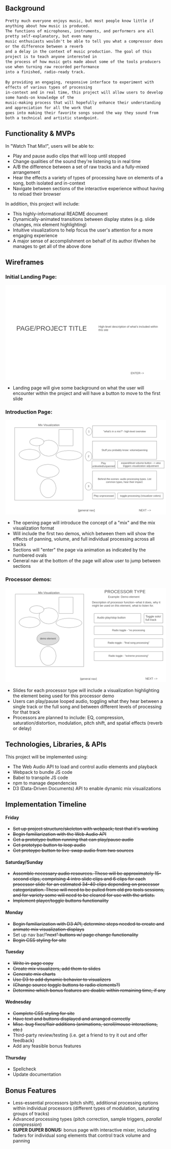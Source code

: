 ## Background

    Pretty much everyone enjoys music, but most people know little if anything about how music is produced. 
    The functions of microphones, instruments, and performers are all pretty self-explanatory, but even many 
    music enthusiasts wouldn't be able to tell you what a compressor does or the difference between a reverb 
    and a delay in the context of music production. The goal of this project is to teach anyone interested in 
    the process of how music gets made about some of the tools producers use when turning raw recorded performance 
    into a finished, radio-ready track. 
    
    By providing an engaging, responsive interface to experiment with effects of various types of processing 
    in-context and in real time, this project will allow users to develop some hands-on knowledge of the 
    music-making process that will hopefully enhance their understanding and appreciation for all the work that 
    goes into making their favorite songs sound the way they sound from both a technical and artistic standpoint.    


## Functionality & MVPs

In "Watch That Mix!", users will be able to:

- Play and pause audio clips that will loop until stopped
- Change qualities of the sound they're listening to in real time
- A/B the difference between a set of raw tracks and a fully-mixed arrangement
- Hear the effects a variety of types of processing have on elements of a song, both isolated and in-context
- Navigate between sections of the interactive experience without having to reload their browser

In addition, this project will include:

- This highly-informational README document
- Dynamically-animated transitions between display states (e.g. slide changes, mix element highlighting)
- Intuitive visualizations to help focus the user's attention for a more engaging experience
- A major sense of accomplishment on behalf of its author if/when he manages to get all of the above done

## Wireframes

###             Initial Landing Page:

![initial landing page](./wireframes/landing_page.png)

- Landing page will give some background on what the user will encounter within the project and will have a button to move to the first slide

###             Introduction Page:

![introduction page](./wireframes/the_mix.png)

- The opening page will introduce the concept of a "mix" and the mix visualization format
- Will include the first two demos, which between them will show the effects of panning, volume, and full individual processing across all tracks
- Sections will "enter" the page via animation as indicated by the numbered ovals
- General nav at the bottom of the page will allow user to jump between sections

###             Processor demos:

![individual processor demo](./wireframes/-processor-page-.png)

- Slides for each processor type will include a visualization highlighting the element being used for this processor demo
- Users can play/pause looped audio, toggling what they hear between a single track or the full song and between different levels of processing for that track
- Processors are planned to include: EQ, compression, saturation/distortion, modulation, pitch shift, and spatial effects (reverb or delay) 

## Technologies, Libraries, & APIs

This project will be implemented using:

- The Web Audio API to load and control audio elements and playback
- Webpack to bundle JS code
- Babel to transpile JS code
- npm to manage dependencies
- D3 (Data-Driven Documents) API to enable dynamic mix visualizations 

## Implementation Timeline

#### Friday
 
 - ~~Set up project structure/skeleton with webpack; test that it's working~~
 - ~~Begin familiarization with the Web Audio API~~
 - ~~Get a prototype button running that can play/pause audio~~
 - ~~Get prototype button to loop audio~~
 - ~~Get protoype button to live-swap audio from two sources~~

#### Saturday/Sunday
 
 - ~~Assemble necessary audio resources. These will be approximately 15-second clips, comprising 4 intro slide clips and 6 clips for each processor slide for an estimated 34-40 clips depending on processor categorization. These will need to be pulled from old pro tools sessions, and for variety some will need to be cleared for use with the artists.~~ 
 - ~~Implement player/toggle buttons functionality~~

#### Monday

 - ~~Begin familiarization with D3 API, determine steps needed to create and animate mix visualization displays~~
 - Set up nav bar/~~"next" buttons w/ page change functionality~~
 - ~~Begin CSS styling for site~~

#### Tuesday

 - ~~Write in-page copy~~
 - ~~Create mix visualizers, add them to slides~~
 - ~~Generate mix charts~~
 - ~~Use D3 to add dynamic behavior to visualizers~~
 - ~~(Change source toggle buttons to radio elements?)~~
 - ~~Determine which bonus features are doable within remaining time, if any~~
 

#### Wednesday

 - ~~Complete CSS styling for site~~
 - ~~Have text and buttons displayed and arranged correctly~~
 - ~~Misc. bug fixes/flair additions (animations, scroll/mouse interactions, etc.)~~
 - Third-party review/testing (i.e. get a friend to try it out and offer feedback)
 - Add any feasible bonus features

#### Thursday

 - Spellcheck
 - Update documentation

## Bonus Features

 - Less-essential processors (pitch shift), additional processing options within individual processors (different types of modulation, saturating groups of tracks)
 - Advanced processing types (pitch correction, sample triggers, *parallel compression*)
 - __SUPER DUPER BONUS:__ bonus page with interactive mixer, including faders for individual song elements that control track volume and panning 